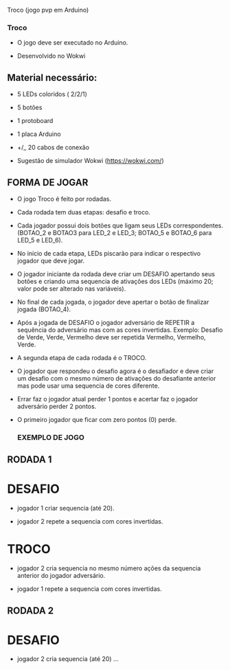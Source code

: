 
Troco (jogo pvp em Arduino)

### Troco

* O jogo deve ser executado no Arduino.

* Desenvolvido no Wokwi

## Material necessário:

* 5 LEDs coloridos ( 2/2/1)

* 5 botões 

* 1 protoboard

* 1 placa Arduino

* +/_ 20 cabos de conexão

* Sugestão de simulador Wokwi (https://wokwi.com/)

 ## FORMA DE JOGAR

*  O jogo Troco é feito por rodadas.
 
* Cada rodada tem duas etapas: desafio e troco.
 
* Cada jogador possui dois botões que ligam seus LEDs correspondentes. (BOTAO_2 e BOTAO3 para LED_2 e LED_3; BOTAO_5 e BOTAO_6 para LED_5 e LED_6).
 
* No início de cada etapa, LEDs piscarão para indicar o respectivo jogador que deve jogar.

* O jogador iniciante da rodada deve criar um DESAFIO apertando seus botões e criando uma sequencia de ativações dos LEDs (máximo 20; valor pode ser alterado nas variáveis).
 
* No final de cada jogada, o jogador deve apertar o botão de finalizar jogada (BOTAO_4).

* Após a jogada de DESAFIO o jogador adversário de REPETIR a sequência do adversário mas com as cores invertidas. Exemplo: Desafio de Verde, Verde, Vermelho deve ser repetida Vermelho, Vermelho, Verde.

* A segunda etapa de cada rodada é o TROCO. 

* O jogador que respondeu o desafio agora é o desafiador e deve criar um desafio com o mesmo número de ativações do desafiante anterior mas pode usar uma sequencia de cores diferente.

* Errar faz o jogador atual perder 1 pontos e acertar faz o jogador adversário perder 2 pontos. 

* O primeiro jogador que ficar com zero pontos (0) perde.

  ### EXEMPLO DE JOGO 

## RODADA 1

# DESAFIO

* jogador 1 criar sequencia (até 20).

* jogador 2 repete a sequencia com cores invertidas.

# TROCO

* jogador 2 cria sequencia no mesmo número ações da sequencia anterior do jogador adversário.

* jogador 1 repete a sequencia com cores invertidas.

## RODADA 2

# DESAFIO

* jogador 2 cria sequencia (até 20)
...
